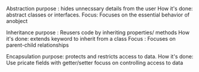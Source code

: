 Abstraction
purpose : hides unnecssary details from the user
How it's done: abstract classes or interfaces.
Focus: Focuses on the essential behavior of anobject


Inheritance
purpose : Reusers code by inheriting properties/ methods
How it's done: extends keyword to inherit from a class
Focus : Focuses on parent-child relationships

Encapsulation
purpose: protects and restricts access to data.
How it's done: Use pricate fields with getter/setter
focuss  on controlling access to data